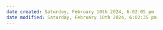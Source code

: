 ```yaml
---
date created: Saturday, February 10th 2024, 6:02:05 pm
date modified: Saturday, February 10th 2024, 6:02:35 pm
---
```

